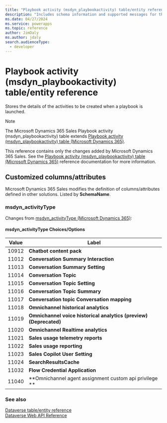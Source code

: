 ```yaml
---
title: "Playbook activity (msdyn_playbookactivity) table/entity reference (Microsoft Dynamics 365 Sales) | Microsoft Docs"
description: "Includes schema information and supported messages for the Playbook activity (msdyn_playbookactivity) table/entity with Microsoft Dynamics 365 Sales."
ms.date: 04/27/2024
ms.service: powerapps
ms.topic: reference
author: JimDaly
ms.author: jdaly
search.audienceType: 
  - developer
---
```


# Playbook activity (msdyn_playbookactivity) table/entity reference

Stores the details of the activities to be created when a playbook is launched.

> [!NOTE]
> The Microsoft Dynamics 365 Sales Playbook activity (msdyn_playbookactivity) table extends [Playbook activity (msdyn_playbookactivity) table (Microsoft Dynamics 365)](/dynamics365/developer/reference/dataverse/entities/msdyn_playbookactivity).
>
> This reference contains only the changes added by Microsoft Dynamics 365 Sales.
> See the [Playbook activity (msdyn_playbookactivity) table (Microsoft Dynamics 365)](/dynamics365/developer/reference/dataverse/entities/msdyn_playbookactivity) reference documentation for more information.



## Customized columns/attributes

Microsoft Dynamics 365 Sales
modifies the definition of columns/attributes defined in other solutions. Listed by **SchemaName**.

### <a name="BKMK_msdyn_activityType"></a> msdyn_activityType

Changes from [msdyn_activityType (Microsoft Dynamics 365)](/dynamics365/developer/reference/dataverse/entities/msdyn_playbookactivity#BKMK_msdyn_activityType):

#### msdyn_activityType Choices/Options

|Value|Label|
|---|---|
|10912|**Chatbot content pack**|
|11012|**Conversation Summary Interaction**|
|11013|**Conversation Summary Setting**|
|11014|**Conversation Topic**|
|11015|**Conversation Topic Setting**|
|11016|**Conversation Topic Summary**|
|11017|**Conversation topic Conversation mapping**|
|11018|**Omnichannel historical analytics**|
|11019|**Omnichannel voice historical analytics (preview) (Deprecated)**|
|11020|**Omnichannel Realtime analytics**|
|11021|**Sales usage telemetry reports**|
|11022|**Sales usage reporting**|
|11023|**Sales Copilot User Setting**|
|11024|**SearchResultsCache**|
|11032|**Flow Credential Application**|
|11040|**Omnichannel agent assignment custom api privilege **|



### See also

[Dataverse table/entity reference](../about-entity-reference.md)  
[Dataverse Web API Reference](/power-apps/developer/data-platform/webapi/reference/about)   

